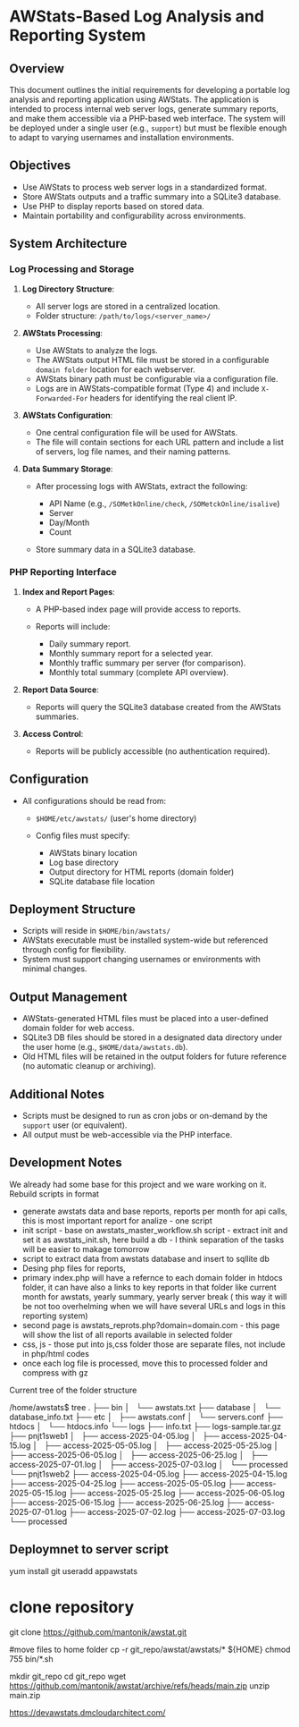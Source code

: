 # AWStats-Based Log Analysis and Reporting System

## Overview

This document outlines the initial requirements for developing a portable log analysis and reporting application using AWStats. The application is intended to process internal web server logs, generate summary reports, and make them accessible via a PHP-based web interface. The system will be deployed under a single user (e.g., `support`) but must be flexible enough to adapt to varying usernames and installation environments.

## Objectives

* Use AWStats to process web server logs in a standardized format.
* Store AWStats outputs and a traffic summary into a SQLite3 database.
* Use PHP to display reports based on stored data.
* Maintain portability and configurability across environments.

## System Architecture

### Log Processing and Storage

1. **Log Directory Structure**:

   * All server logs are stored in a centralized location.
   * Folder structure: `/path/to/logs/<server_name>/`

2. **AWStats Processing**:

   * Use AWStats to analyze the logs.
   * The AWStats output HTML file must be stored in a configurable `domain folder` location for each webserver.
   * AWStats binary path must be configurable via a configuration file.
   * Logs are in AWStats-compatible format (Type 4) and include `X-Forwarded-For` headers for identifying the real client IP.

3. **AWStats Configuration**:

   * One central configuration file will be used for AWStats.
   * The file will contain sections for each URL pattern and include a list of servers, log file names, and their naming patterns.

4. **Data Summary Storage**:

   * After processing logs with AWStats, extract the following:

     * API Name (e.g., `/SOMetkOnline/check`, `/SOMetckOnline/isalive`)
     * Server
     * Day/Month
     * Count
   * Store summary data in a SQLite3 database.

### PHP Reporting Interface

1. **Index and Report Pages**:

   * A PHP-based index page will provide access to reports.
   * Reports will include:

     * Daily summary report.
     * Monthly summary report for a selected year.
     * Monthly traffic summary per server (for comparison).
     * Monthly total summary (complete API overview).

2. **Report Data Source**:

   * Reports will query the SQLite3 database created from the AWStats summaries.

3. **Access Control**:

   * Reports will be publicly accessible (no authentication required).

## Configuration

* All configurations should be read from:

  * `$HOME/etc/awstats/` (user's home directory)
  * Config files must specify:

    * AWStats binary location
    * Log base directory
    * Output directory for HTML reports (domain folder)
    * SQLite database file location

## Deployment Structure

* Scripts will reside in `$HOME/bin/awstats/`
* AWStats executable must be installed system-wide but referenced through config for flexibility.
* System must support changing usernames or environments with minimal changes.

## Output Management

* AWStats-generated HTML files must be placed into a user-defined domain folder for web access.
* SQLite3 DB files should be stored in a designated data directory under the user home (e.g., `$HOME/data/awstats.db`).
* Old HTML files will be retained in the output folders for future reference (no automatic cleanup or archiving).

## Additional Notes

* Scripts must be designed to run as cron jobs or on-demand by the `support` user (or equivalent).
* All output must be web-accessible via the PHP interface.

## Development Notes
We already had some base for this project and we ware working on it. 
Rebuild scripts in format 

* generate awstats data and base reports, reports per month for api calls, this is most important report for analize - one script
* init script - base on awstats_master_workflow.sh script - extract init and set it as awstats_init.sh, here build a db - I think separation of the tasks will be easier to makage tomorrow
* script to extract data from awstats database and insert to sqllite db 
* Desing php files for reports, 
* primary index.php will have a refernce to each domain folder in htdocs folder, it can have also a links to key reports in that folder like current month for awstats, yearly summary, yearly server break ( this way it will be not too overhelming when we will have several URLs and logs in this reporting system)
* second page is awstats_reprots.php?domain=domain.com - this page will show the list of all reports available in selected folder 
* css, js - those put into js,css folder those are separate files, not include in php/html codes
* once each log file is processed, move this to processed folder and compress with gz

Current tree of the folder structure 

/home/awstats$ tree
.
├── bin
│   └── awstats.txt
├── database
│   └── database_info.txt
├── etc
│   ├── awstats.conf
│   └── servers.conf
├── htdocs
│   └── htdocs.info
└── logs
    ├── info.txt
    ├── logs-sample.tar.gz
    ├── pnjt1sweb1
    │   ├── access-2025-04-05.log
    │   ├── access-2025-04-15.log
    │   ├── access-2025-05-05.log
    │   ├── access-2025-05-25.log
    │   ├── access-2025-06-05.log
    │   ├── access-2025-06-25.log
    │   ├── access-2025-07-01.log
    │   ├── access-2025-07-03.log
    │   └── processed
    └── pnjt1sweb2
        ├── access-2025-04-05.log
        ├── access-2025-04-15.log
        ├── access-2025-04-25.log
        ├── access-2025-05-05.log
        ├── access-2025-05-15.log
        ├── access-2025-05-25.log
        ├── access-2025-06-05.log
        ├── access-2025-06-15.log
        ├── access-2025-06-25.log
        ├── access-2025-07-01.log
        ├── access-2025-07-02.log
        ├── access-2025-07-03.log
        └── processed


## Deploymnet to server script 

yum install git
useradd appawstats
# clone repository
git clone https://github.com/mantonik/awstat.git

#move files to home folder 
cp -r git_repo/awstat/awstats/* ${HOME}
chmod 755 bin/*.sh


mkdir git_repo
cd git_repo
wget https://github.com/mantonik/awstat/archive/refs/heads/main.zip
unzip main.zip 

https://devawstats.dmcloudarchitect.com/
